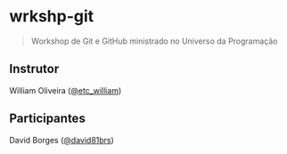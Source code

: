 # wrkshp-git

> Workshop de Git e GitHub ministrado no Universo da Programação

## Instrutor

William Oliveira ([@etc_william](https://twitter.com/etc_william))

## Participantes

David Borges ([@david81brs](https://twitter.com/david81brs))

